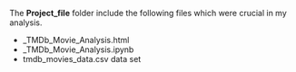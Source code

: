 The **Project_file** folder include the following files which were crucial in my analysis.
- _TMDb_Movie_Analysis.html
- _TMDb_Movie_Analysis.ipynb
- tmdb_movies_data.csv data set
